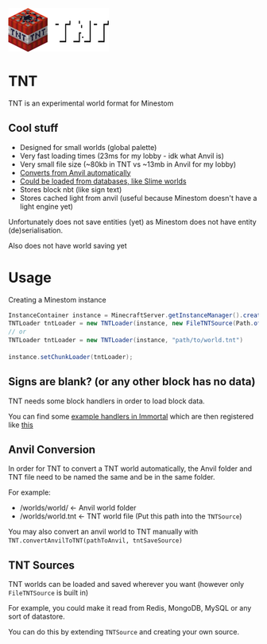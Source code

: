 <img src="https://github.com/EmortalMC/TNT/blob/main/.github/tntlogo.png?raw=true" width="40%">

# TNT
TNT is an experimental world format for Minestom

## Cool stuff
- Designed for small worlds (global palette)
- Very fast loading times (23ms for my lobby - idk what Anvil is)
- Very small file size (~80kb in TNT vs ~13mb in Anvil for my lobby)
- [Converts from Anvil automatically](#anvil-conversion)
- [Could be loaded from databases, like Slime worlds](#tnt-sources)
- Stores block nbt (like sign text)
- Stores cached light from anvil (useful because Minestom doesn't have a light engine yet)

Unfortunately does not save entities (yet) as Minestom does not have entity (de)serialisation.

Also does not have world saving yet

# Usage
Creating a Minestom instance

```java
InstanceContainer instance = MinecraftServer.getInstanceManager().createInstanceContainer();
TNTLoader tntLoader = new TNTLoader(instance, new FileTNTSource(Path.of("path/to/world.tnt")));
// or
TNTLoader tntLoader = new TNTLoader(instance, "path/to/world.tnt")
        
instance.setChunkLoader(tntLoader);
```

## Signs are blank? (or any other block has no data)
TNT needs some block handlers in order to load block data.

You can find some [example handlers in Immortal](https://github.com/EmortalMC/Immortal/tree/main/src/main/kotlin/dev/emortal/immortal/blockhandler) which are then registered like [this](https://github.com/EmortalMC/Immortal/blob/ea9f03249d01b7f2544bd96d588e6341d7bfbc99/src/main/kotlin/dev/emortal/immortal/ImmortalExtension.kt#L409)


## Anvil Conversion
In order for TNT to convert a TNT world automatically, the Anvil folder and TNT file need to be named the same and be in the same folder.

For example:
 - /worlds/world/ <- Anvil world folder
 - /worlds/world.tnt <- TNT world file (Put this path into the `TNTSource`)
 
You may also convert an anvil world to TNT manually with `TNT.convertAnvilToTNT(pathToAnvil, tntSaveSource)`
 
## TNT Sources
TNT worlds can be loaded and saved wherever you want (however only `FileTNTSource` is built in)

For example, you could make it read from Redis, MongoDB, MySQL or any sort of datastore.

You can do this by extending `TNTSource` and creating your own source.
